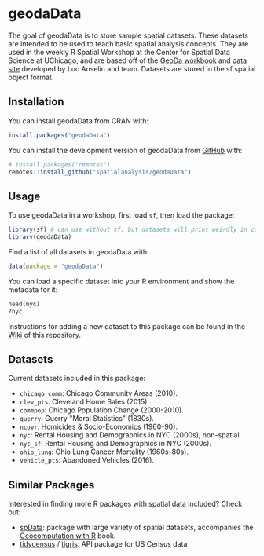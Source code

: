 
<!-- README.md is generated from README.Rmd. Please edit that file -->
geodaData
=========

<!-- badges: start -->
<!-- badges: end -->
The goal of geodaData is to store sample spatial datasets. These datasets are intended to be used to teach basic spatial analysis concepts. They are used in the weekly R Spatial Workshop at the Center for Spatial Data Science at UChicago, and are based off of the [GeoDa workbook](https://geodacenter.github.io/documentation.html) and [data site](https://geodacenter.github.io/data-and-lab/) developed by Luc Anselin and team. Datasets are stored in the sf spatial object format.

Installation
------------

You can install geodaData from CRAN with:

``` r
install.packages("geodaData")
```

You can install the development version of geodaData from [GitHub](https://github.com/) with:

``` r
# install.packages("remotes")
remotes::install_github("spatialanalysis/geodaData")
```

Usage
-----

To use geodaData in a workshop, first load `sf`, then load the package:

``` r
library(sf) # can use without sf, but datasets will print weirdly in console
library(geodaData)
```

Find a list of all datasets in geodaData with:

``` r
data(package = "geodaData")
```

You can load a specific dataset into your R environment and show the metadata for it:

``` r
head(nyc)
?nyc
```

Instructions for adding a new dataset to this package can be found in the [Wiki](https://github.com/spatialanalysis/geodaData/wiki/How-to-add-a-dataset-to-this-package) of this repository.

Datasets
--------

Current datasets included in this package:

-   `chicago_comm`: Chicago Community Areas (2010).
-   `clev_pts`: Cleveland Home Sales (2015).
-   `commpop`: Chicago Population Change (2000-2010).
-   `guerry`: Guerry "Moral Statistics" (1830s).
-   `ncovr`: Homicides & Socio-Economics (1960-90).
-   `nyc`: Rental Housing and Demographics in NYC (2000s), non-spatial.
-   `nyc_sf`: Rental Housing and Demographics in NYC (2000s).
-   `ohio_lung`: Ohio Lung Cancer Mortality (1960s-80s).
-   `vehicle_pts`: Abandoned Vehicles (2016).

Similar Packages
----------------

Interested in finding more R packages with spatial data included? Check out:

-   [spData](https://github.com/Nowosad/spData): package with large variety of spatial datasets, accompanies the [Geocomputation with R](https://geocompr.github.io) book.
-   [tidycensus](https://github.com/walkerke/tidycensus) / [tigris](https://github.com/walkerke/tigris): API package for US Census data
